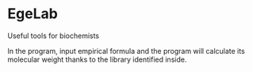 # EgeLab
Useful tools for biochemists

In the program, input empirical formula and the program will calculate its molecular weight thanks to the library identified inside. 
